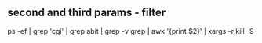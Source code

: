  ## second and third params - filter
 ps -ef | grep 'cgi'  | grep abit | grep -v grep | awk '{print $2}' | xargs -r kill -9
